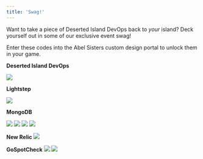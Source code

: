 ```yaml
---
title: 'Swag!'
---
```


Want to take a piece of Deserted Island DevOps back to _your_ island? Deck yourself out in some of our exclusive event swag!

Enter these codes into the Abel Sisters custom design portal to unlock them in your game.

**Deserted Island DevOps**

![](/images/swag/confhoodie.jpeg)

**Lightstep**

![](/images/swag/lightstep.jpg)

**MongoDB**

![](/images/swag/mongo-1.jpg)
![](/images/swag/mongo-2.jpg)
![](/images/swag/mongo-3.jpg)
![](/images/swag/mongo-4.jpg)

**New Relic**
![](/images/swag/nrswag.jpeg)

**GoSpotCheck**
![](/images/swag/gsc-1.jpeg)
![](/images/swag/gsc-2.jpeg)
